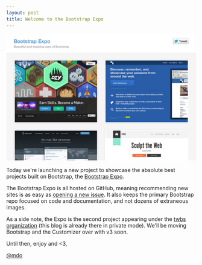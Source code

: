 ```yaml
---
layout: post
title: Welcome to the Bootstrap Expo
---
```


[![Bootstrap Expo](/assets/img/2013/03/bootstrap-expo.jpg)](https://expo.getbootstrap.com/)

Today we're launching a new project to showcase the absolute best projects built on Bootstrap, the [Bootstrap Expo](https://expo.getbootstrap.com/).

The Bootstrap Expo is all hosted on GitHub, meaning recommending new sites is as easy as [opening a new issue](https://github.com/twbs/bootstrap-expo/issues/new). It also keeps the primary Bootstrap repo focused on code and documentation, and not dozens of extraneous images.

As a side note, the Expo is the second project appearing under the [twbs organization](https://github.com/twbs) (this blog is already there in private mode). We'll be moving Bootstrap and the Customizer over with v3 soon.

Until then, enjoy and <3,

[@mdo](https://twitter.com/mdo)
